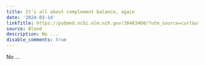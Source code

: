 ```yaml
---
title: It's all about complement balance, again
date: '2024-03-14'
linkTitle: https://pubmed.ncbi.nlm.nih.gov/38483408/?utm_source=curl&utm_medium=rss&utm_campaign=journals&utm_content=7603509&fc=None&ff=20240315180553&v=2.18.0.post9+e462414
source: Blood
description: No ...
disable_comments: true
---
```

No ...